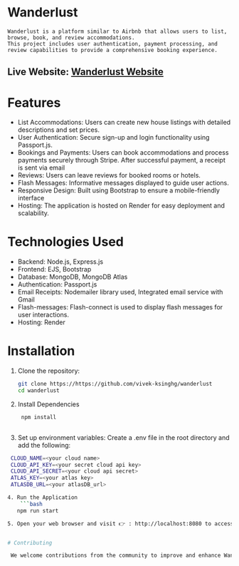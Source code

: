 # Wanderlust

    Wanderlust is a platform similar to Airbnb that allows users to list, browse, book, and review accommodations.
    This project includes user authentication, payment processing, and review capabilities to provide a comprehensive booking experience.

## Live Website: [Wanderlust Website](https://wanderlust-acmk.onrender.com/listings)

# Features
- List Accommodations: Users can create new house listings with detailed descriptions and set prices.
- User Authentication: Secure sign-up and login functionality using Passport.js.
- Bookings and Payments: Users can book accommodations and process payments securely through Stripe. After successful payment, a receipt is sent via email
- Reviews: Users can leave reviews for booked rooms or hotels.
- Flash Messages: Informative messages displayed to guide user actions.
- Responsive Design: Built using Bootstrap to ensure a mobile-friendly interface
- Hosting: The application is hosted on Render for easy deployment and scalability.

# Technologies Used
- Backend: Node.js, Express.js
- Frontend: EJS, Bootstrap
- Database: MongoDB, MongoDB Atlas
- Authentication: Passport.js
- Email Receipts: Nodemailer library used, Integrated email service with Gmail
- Flash-messages: Flash-connect is used to display flash messages for user interactions.
- Hosting: Render

# Installation

1. Clone the repository:
   ```bash
   git clone https://https://github.com/vivek-ksinghg/wanderlust
   cd wanderlust

   
2. Install Dependencies
   ```bash
    npm install
      
3. Set up environment variables: Create a .env file in the root directory and add the following:
 ```bash
  CLOUD_NAME=<your cloud name>
  CLOUD_API_KEY=<your secret cloud api key>
  CLOUD_API_SECRET=<your cloud api secret>
  ATLAS_KEY=<your atlas key>
  ATLASDB_URL=<your atlasDB_url>

4. Run the Application
     ```bash
    npm run start

5. Open your web browser and visit 👉 : http://localhost:8080 to access the wanderlust application.


# Contributing

  We welcome contributions from the community to improve and enhance Wanderlust. If you have any suggestions, bug fixes, or new features to add, please submit a pull request. Let's build a better social media       experience together!
          
    
    
      
   
  
  
